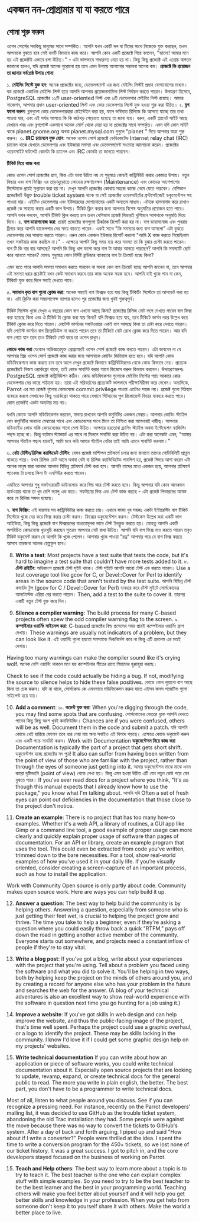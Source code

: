 # একজন নন-প্রোগ্রামার যা যা করতে পারে
## শোনা শুরু করুন

ওপেন সোর্সের সবকিছু মানুষের সাথে সম্পর্কিত।
আপনি যখন একটি দল বা টিমের সাথে নিজেকে যুক্ত করছেন, তখন আপনাকে বুঝতে হবে সেই দলটি কিভাবে কাজ করে।
আপনি কোন একটি প্রজেক্টে গিয়ে বললেন, "হ্যালো! আমার মনে হয় এই প্রজেক্টটা এভাবে চলা উচিত।" - এটা ভালভাবে সাধারনত নেয়া হয় না।
কিছু কিছু প্রজেক্টে এই এপ্রোচ স্বাগতম জানানো হলেও, যদি প্রজেক্ট অনেক পুরোনো হয় তবে এমন উপায়ে আগানোর সম্ভাবনা অনেক কম।
**প্রজেক্টে কি প্রয়োজন তা জানার সর্বশ্রেষ্ঠ উপায় শোনা**

১. **মেইলিং লিস্টে যুক্ত হন**: অনেক প্রজেক্টের জন্য, ডেভেলপমেন্ট এর জন্য মেইলিং লিস্টই প্রধান যোগাযোগের মাধ্যম। 
বড় প্রজেক্টে একাধিক মেইলিং লিস্ট হতে আপনি আপনার প্রয়োজনমাফিক লিস্ট নির্বাচন করতে পারেন। 
উদাহরণ হিসেবে, PostgreSQL প্রজেক্টের ১২টি user-oriented লিস্ট এবং ৬টি ডেভেলপার মেইলিং লিস্ট রয়েছে।
আমার সাজেশন, আপনার প্রধান user-oriented লিস্ট এবং কোর ডেভেলপার লিস্টে যুক্ত হওয়া শুরু করা উচিত।
২. **ব্লগ ফলো করুন**: ব্লগগুলো কোর ডেভেলপারদ্বারা মেইন্টেইন করা হয়, ফলে ভবিষ্যত রিলিজে কি আসতে যাচ্ছে তার তথ্য পাওয়া যায়,
এবং এই পর্যন্ত আসতে কি কি কাঠখড় পোড়াতে হয়েছে তা জানা যায়। ধরুন, একটি প্ল্যানেট সাইট আছে যেখানে খবর এবং ব্লগপোস্ট একসাথে অনেক সোর্স থেকে নেয়া হয় যা প্রজেক্টের সাথে সম্পর্কৃত। এমন যদি কোন সাইট থাকে planet.gnome.org অথবা planet.mysql.com গুগুলে "planet <projectname>" দিয়ে আপনার যাত্রা শুরু করুন।
৩. **IRC চ্যানেলে যুক্ত হোন**: অনেক ওপেন সোর্স প্রজেক্টে ডেডিকেটেড Internet relay chat (IRC) চ্যানেল থাকে যেখানে ডেভেলপার এবং ইউজারা সমস্যা এবং ডেভেলপমেন্ট সংক্রান্ত আলোচনা করেন। প্রজেক্টের ওয়েবসাইট ঘাটলেই কোনটা কি চ্যানেল এবং IRC কোনটা তা জানতে পারবেন।
  
**টিকিট নিয়ে কাজ করা**  

কোড ওপেন সোর্স প্রজেক্টের প্রাণ, কিন্ত এটা ভাবা উচিত নয় যে শুধুমাত্র কোডই কন্ট্রিবিউট করার একমাত্র উপায়।
নতুন ফিচার এবং বাগ ফিক্সিং এর তাড়াহুড়োতে কোডের রক্ষণাবেক্ষন (Maintenance) এবং কোডের আশেপাশের সিস্টেমকে প্রায়ই মুল্যায়ন করা হয় না।
দেখুন আপনি প্রজেক্টের কোথায় সহজে কাজে নেমে যেতে পারবেন।
বেশিভাগ প্রজেক্টেরই উম্নুক্ত trouble ticket system থাকে যা সেই প্রজেক্টের ওয়েবসাইটের ফ্রন্টপেইজেই ডকুমেন্টেশন সহ পাওয়া যায়।
এইটিও ডেভেলপার এবং ইউসারদের যোগাযোগের একটি অন্যতম মাধ্যম। এটাকে হালনাগাদ করে রাখাও প্রজেক্ট কে সাহায্য করার একটি ভাল উপায়।
টিকিট ক্লিন করার জন্য আপনার বিশেষ অনুমতির প্রয়োজন হতে পারে। আপনি যখন বলবেন, আপনি টিকিট ক্লিন করতে চান তখন বেশিভাগ প্রজেক্ট লিডারই খুশিমনে আপনাকে অনুমতি দিয়ে দিবে।
৪. **বাগ ডায়াগনোজ করা**: প্রায়ই প্রজেক্টের বাগগুলো ঠিকঠাক রিপোর্ট করা হয় না। 
বাগ ডায়াগনোজ এবং পুনরায় ট্রিগার করে আপনি ডাভেলপার দের সময় বাচাতে পারেন। একই সাথে "কি সমস্যার জন্য বাগ আসলো" এটা বুঝতে ডেভেলপার দের সাহায্য করতে পারেন।
ধরুন কোন একজন ইউজার রিপোর্ট করলো "আমি X কাজ করতে গিয়েছিলাম তখন সফটয়ার কাজ করছিল না।" - এক্ষেত্রে আপনি কিছু সময় ব্যয় করে সমস্যা তা কি বুঝার চেস্টা করতে পারেন। 
বাগ টি কি বার বার আসছে? আপনি কি কিছু ধাপ ফলো করে বাগ টা আবার আনতে পারছেন? আপনি কি সমস্যাটি ছোট করে আনতে পারেন? যেমনঃ শুধুমাত্র কোন নির্দিষ্ট ব্রাউজার ব্যাবহারে বাগ টা ক্রিয়েট হচ্ছে কিনা? 

এমন হতে পারে আপনি সমস্যা সমাধান করতে পারবেন না অথবা কেন বাগ ক্রিয়েট হচ্ছে আপনি জানেন না, তবে আপনার এই সমস্যা ধরার প্রচেষ্টাই যখন কেউ সমাধান করবে তার কাজ অনেক সহজ হবে।
আপনি যাই খুজে পান না কেন, টিকিটে যুক্ত করে দিলে সবাই দেখতে পাবে।

৫. **সমাধান কৃত বাগ গুলো ক্লোজ করা**: অনেক সময়ই বাগ ফিক্সড হয়ে যায় কিন্তু টিকিটিং সিস্টেমে তা আপডেট করা হয় না।
এটা ক্লিনিং করা সময়সাপেক্ষ ব্যাপার হলেও পুর প্রজেক্টের জন্য খুবই গুরুত্বপুর্ন। 


টিকিট সিস্টেম খুজে দেখুন এ বছরের কোন বাগ এখনো আছে কিনা?
প্রজেক্টের রিলিজ নোট লগে দেখতে পাবেন বাগ ফিক্স করা হয়েছে কিনা এবং ঐ টিকিট টা ক্লোজ করা যায় কিনা?
যদি ফিক্সড হয়ে যায়, তবে টিকিটে ভার্সন নম্বর উল্লেখ করে টিকিট ক্লোজ করে দিতে পারেন।
লেটেস্ট ভার্সনের সফটওয়ারে একই বাগ আসছে কিনা তা চেষ্টা করে দেখতে পারেন।
যদি লেটেস্ট ভার্সনে বাগ রিপ্রোডিউস না করতে পারেন তবে তা টিকিটে নোট রেখে ক্লোজ করে দিতে পারেন।
আর যদি বাগ পেয়ে যান তবে তাও টিকিটে নোট করে তা ওপেন রাখুন। 

**কোডে কাজ করা**
যেকোন অভিজ্ঞতাযুক্ত প্রোগ্রামারই ওপেন সোর্স প্রজেক্টে কাজ করতে পারেন।
এটা ভাববেন না যে আপনার প্রিয় ওপেন সোর্স প্রজেক্টে কাজ করার জন্য আপনাকে কোডিং জিনিয়াস হতে হবে।
যদি আপনি কোড মডিফিকেশনে কাজ করতে চান তবে আগে দেখুন প্রজেক্টে কিভাবে কন্ট্রিবিউটরদের থেকে কোড কিভাবে নেয়।
প্রত্যেক প্রজেক্টেরই নিজস্ব ওয়ার্কফ্লো থাকে, তাই কোড সাবমিট করার আগে জিজ্ঞেস করুন কিভাবে করবেন। 
উদাহরণস্বরুপঃ PostgreSQL প্রজেক্টে কন্ট্রিবিউশন কঠিন। কোড মডিফিকেশন গুলোকে মেইলিং লিস্টের প্যাচ আকারে কোর ডেভেলপার দের কাছে পাঠানো হয়। তারা এই পরিবর্তনের প্রত্যেকটি ভালভাবে পরীক্ষানিরীক্ষা করে দেখেন। অন্যদিকে, Parrot এর মত প্রজেক্ট গুলোর কোডবেজে commit privilege পাওয়া এতটাও সহজ নয়। প্রজেক্ট গুলো গিঠহাব ব্যবহার করলে সেখানেও কিছু ওয়ার্কফ্লো থাকতে পারে যেখানে গিটহাবের পুল রিকোয়েস্ট ফিচার ব্যবহার করতে পারে। কোন প্রজেক্টই একটা অন্যটার মত নয়। 

যখনি কোডে আপনি মডিফিকেশন করবেন, মাথায় রাখবেন আপনি কমুনিটির একজন মেম্বার। আপনার কোডিং স্ট্যাইল যেন কমুনিটির অন্যান্য মেম্বারের সাথে এবং কোডবেসের সাথে মিলে তা নিশ্চিত করা আপনারই দায়ীত্ব। আপনার মডিফাইড কোড বাকি কোডবেজের সাথে মেলা উচিত। আপনার হয়তোবা ব্র্যাসিং স্ট্যাইল অথবা ইন্টেন্ডেশন হ্যান্ডিলিং পছন্দ হচ্ছে না। কিন্তু বর্তমান স্ট্যান্ডার্ড এর সাথে না মিললে সাবমিট করা উচিত নয়। এটা করা অনেকটা এমন, "আমার আপনার স্ট্যাইল পছন্দ হয়নাই, আমি মনে করি আমার স্ট্যাইল বেটার তাই আমি এমনে সাবমিট করলাম।"  

৬. **বেটা টেস্টিং/রিলিজ ক্যান্ডিডেট টেস্টিং**: যেসব প্রজেক্ট মাল্টিপল প্লাটফর্মে চলার জন্য বানানো তাদের পোর্টাবিলিটি প্রব্লেম থাকতে পারে।
যখন রিলিজ ডেট আসে অথবা বেটা বা রিলিজ ক্যান্ডিডিটেড পাবলিশ হয়, প্রজেক্ট লিদার আশা করেন এটা অনেক মানুষ দ্বারা আলাদা আলাদা বিভিন্ন প্লাটফর্মে টেস্ট করা হবে।
আপনি তাদের মধ্যে একজন হয়ে, আপনার প্লাটফর্মে প্যাকেজ টা চলছে কিনা টা এনশিউর করতে পারেন।

এমনিতে আপনার শুধু সফটওয়ারটি ডাউনলোড করে বিল্ড আর টেস্ট করতে হবে। কিন্তু আপনার যদি কোন আনকমন হার্ডওয়ার থাকে তা খুব বেশি ভ্যালু এড করে।
সফটয়্যার বিল্ড এবং টেস্ট কাজ করছে - এটা প্রজেক্ট লিডারদের আস্বস্ত করে যে রিলিজ সফল হয়েছে।

৭. **বাগ ফিক্সিং**: এই যায়গায় সব কন্ট্রিবিউটার কাজ করতে চায়।
এখানে ফান্ডা খুব সহজঃ একটা ইন্টারেস্টিং বাগ টিকিট সিস্টেমে খুজে বের করে ফিক্স করার চেস্টা করুন।
ফিক্সের ডকুমেন্টেশন করুন। 
টেস্টকেস উল্লেখ করা একটি ভাল আইডিয়া, কিছু কিছু প্রজেক্টে বাগ ফিক্সারদের বাধ্যতামূলক ভাবে টেস্ট ইনক্লুড করতে হয়। যেহেতু আপনি একটি অপরিচিত কোডবেজে খুচাখুচি করছেন সুতরাং আপনার নোট রাখা উচিত। আপনি যদি বাগ ফিক্স নাও করতে পারেন তবুও টিকিট ডকুমেন্ট করুন যে আপনি কি খুজে পেলেন। আপনার খুজে পাওয়া "রত্ন" আপনার পরে যে বাগ ফিক্স করতে আসবে তারজন্য অনেক হেল্পফুল হবে।

8. **Write a test**: Most projects have a test suite that tests the code, but it's hard to imagine a test suite that couldn't have more tests added to it.
৮. **টেস্ট রাইটিং**: অধিকাংশ প্রজেক্টে টেস্ট সুইট থাকে। টেস্ট সুইটে আপনি আরো টেস্ট এড করতে পারেন। 
Use a test coverage tool like gcov for C, or Devel::Cover for Perl to identify areas in the source code that aren't tested by the test suite.
আপনি বিভিন্ন টেস্ট কভারিং টুল (gcov for C / Devel::Cover for Perl) ব্যবহার করে টেস্ট সুইটে সোর্সকোডের আনটেস্টেড এরিয়া বের করতে পারেন। 
Then, add a test to the suite to cover it.
তারপর একটি নতুন টেস্ট যুক্ত করে দিন।

9. **Silence a compiler warning**: The build process for many C-based projects often spew the odd compiler warning flag to the screen.
৯. **কম্পাইলার ওয়ার্নিং সাইলেন্স করা**: C-based প্রজেক্টের বিল্ড প্রসেসের সময় প্রায়ই কম্পেইলার ওয়ার্নিং ফ্লাগ দেখায়। 
These warnings are usually not indicators of a problem, but they can look like it.
এই ওয়ার্নিং গুলো হয়তো সমস্যাকে দিকনির্দেশ করে না কিন্তু এটি প্রবলেম এর মতই দেখায়।

Having too many warnings can make the compiler sound like it's crying wolf.
অনেক বেশি ওয়ার্নিং থাকলে মনে হয় কম্পেইলার শীতের রাতে শিয়ালের হুক্কাহুয়া করছে। 

Check to see if the code could actually be hiding a bug. If not, modifying the source to silence helps to hide these false positives.
কোডে কোন লুয়ানো বাগ আছে কিনা তা চেক করুন। যদি না থাকে, সোর্সকোড কে এমনভাবে মডিফিকেসন করুন যাতে এইসব ফলস পজেটিভ গুলো সাইলেন্ট হয়ে যায়।

10. **Add a comment**:
১০. **কমেন্ট যুক্ত করা**:
When you're digging through the code, you may find some spots that are confusing.
সোর্সকোডের ভেতরে ধুকে আপনি দেখতে পাবেন কিছু কিছু অংশ খুবই কনফিউজিং। 
Chances are if you were confused, others will be  as well. Document them in the code and submit a patch.
যদি আপনি কোডে খেই হারিয়ে ফেলেন তবে ধরে নেয়া যায় অন্য সবাইও এই বিপদে পড়ছে। এক্ষেত্রে কোডে ডকুমেন্ট করুন এবং একটি প্যাচ সাবমিট করুন।
Work with Documentation
**ডকুমেন্টেসন নিয়ে কাজ করা**
Documentation is typically the part of a project that gets short shrift.
ডকুমেন্টশন হচ্ছে প্রজেক্টের সৎ পুত্র! 
It also can suffer from having been written from the point of view of those who are familiar with the project, rather than through the eyes of someone just getting into it.
আবার ডকুমেন্টেশন মাঝে মাঝে এমন কারো দৃষ্টিভংগি (point of view) থেকে লেখা হয়। কিন্তু এমন হওয়া উচিত এটি যেন নতুন কেউ পড়ে যেন বুঝতে পারে। 
If you've ever read docs for a project where you think, "It's as though this manual expects that I already know how to use the package," you know what I'm talking about.
আপনি যদি 
Often a set of fresh eyes can point out deficiencies in the documentation that those close to the project don't notice.

11. **Create an example**: There is no project that has too many how-to examples.
Whether it's a web API, a library of routines, a GUI app like Gimp or a command line tool,
a good example of proper usage can more clearly and quickly explain proper usage of software than pages of documentation.
For an API or library, create an example program that uses the tool. This could even be extracted from code you've written, trimmed down to the bare necessities.
For a tool, show real-world examples of how you've used it in your daily life. If you’re visually oriented,
consider creating a screen-capture of an important process, such as how to install the application.

Work with Community
Open source is only partly about code. Community makes open source work. Here are ways you can help build it up.

12. **Answer a question**: The best way to help build the community is by helping others.
Answering a question, especially from someone who is just getting their feet wet, is crucial to helping the project grow and thrive.
The time you take to help a beginner, even if they're asking a question where you could easily throw back a quick "RTFM," pays off down the road in getting another active member of the community.
Everyone starts out somewhere, and projects need a constant inflow of people if they're to stay vital.

13. **Write a blog post**:
If you've got a blog, write about your experiences with the project that you're using.
Tell about a problem you faced using the software and what you did to solve it.
You'll be helping in two ways, both by helping keep the project on the minds of others around you,
and by creating a record for anyone else who has your problem in the future  and searches the web for the answer.
(A blog of your technical adventures is also an excellent way to show real-world experience with the software in question next time you go hunting for a job using it.)

14. **Improve a website**:
If you've got skills in web design and can help improve the website, and thus the public-facing image of the project, that's time well spent.
Perhaps the project could use a graphic overhaul, or a logo to identify the project.
These may be skills lacking in the community. I know I'd love it if I could get some graphic design help on my projects' websites.
  
15. **Write technical documentation**
  If you can write about how an application or piece of software works, you could write technical documentation about it. Especially open source projects that are looking to update, revamp, expand, or create technical docs for the general public to read. The more you write in plain english, the better. The best part, you don't have to be a programmer to write technical docs.

Most of all, listen to what people around you discuss. See if you can recognize a pressing need. For instance, recently on the Parrot developers' mailing list, it was decided to use GitHub as the trouble ticket system, abandoning the old Trac installation they had. Some people were against the move because there was no way to convert the tickets to GitHub's system. After a day of back and forth arguing, I piped up and said "How about if I write a converter?" People were thrilled at the idea. I spent the time to write a conversion program for the 450+ tickets, so we lost none of our ticket history. It was a great success.  I got to pitch in, and the core developers stayed focused on the business of working on Parrot.

15. **Teach and Help others**:
The best way to learn more about a topic is to try to teach it.
The best teacher is the one who can explain complex stuff with simple examples. So you need to try to be the best teacher to be the best learner and the best in your programming world. Teaching others will make you feel better about yourself and it will help you get better skills and knowledge in your profession. When you get help from someone don't keep it to yourself share it with others. Make the world a better place to live.
